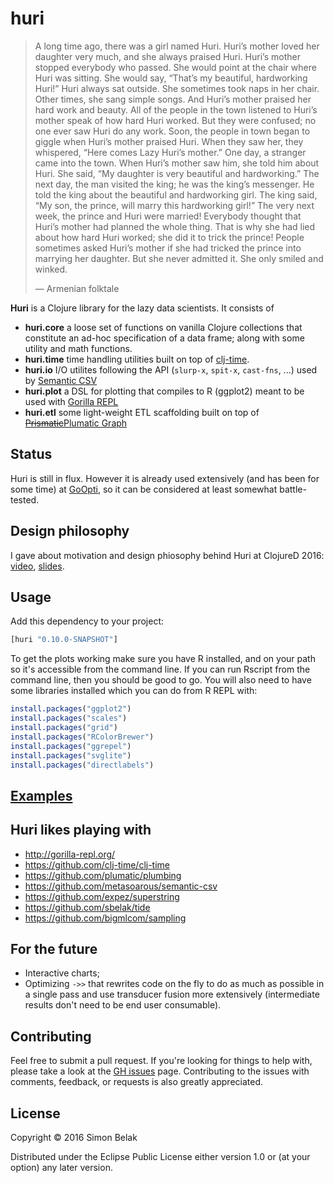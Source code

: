 # huri

> A long time ago, there was a girl named Huri. Huri’s mother loved her daughter very much, and she always praised Huri. Huri’s mother stopped everybody who passed. She would point at the chair where Huri was sitting. She would say, “That’s my beautiful, hardworking Huri!” Huri always sat outside. She sometimes took naps in her chair. Other times, she sang simple songs. And Huri’s mother praised her hard work and beauty. All of the people in the town listened to Huri’s mother speak of how hard Huri worked. But they were confused; no one ever saw Huri do any work. Soon, the people in town began to giggle when Huri’s mother praised Huri. When they saw her, they whispered, “Here comes Lazy Huri’s mother.” One day, a stranger came into the town. When Huri’s mother saw him, she told him about Huri. She said, “My daughter is very beautiful and hardworking.” The next day, the man visited the king; he was the king’s messenger. He told the king about the beautiful and hardworking girl. The king said, “My son, the prince, will marry this hardworking girl!” The very next week, the prince and Huri were married! Everybody thought that Huri’s mother had planned the whole thing. That is why she had lied about how hard Huri worked; she did it to trick the prince! People sometimes asked Huri’s mother if she had tricked the prince into marrying her daughter. But she never admitted it. She only smiled and winked.
>
> — Armenian folktale

__Huri__ is a Clojure library for the lazy data scientists. It consists of
* __huri.core__ a loose set of functions on vanilla Clojure collections that constitute an ad-hoc specification of a data frame; along with some utility and math functions.
* __huri.time__ time handling utilities built on top of [clj-time](https://github.com/clj-time/clj-time).
* __huri.io__ I/O utilites following the API (`slurp-x`, `spit-x`, `cast-fns`, ...) used by [Semantic CSV](https://github.com/metasoarous/semantic-csv)
* __huri.plot__ a DSL for plotting that compiles to R (ggplot2) meant to be used with [Gorilla REPL](http://gorilla-repl.org/)
* __huri.etl__ some light-weight ETL scaffolding built on top of [~~Prismatic~~Plumatic Graph](https://github.com/plumatic/plumbing)

## Status

Huri is still in flux. However it is already used extensively (and has been for some time) at [GoOpti](https://goopti.com), so it can be considered at least somewhat battle-tested.

## Design philosophy

I gave about motivation and design phiosophy behind Huri at ClojureD 2016: [video](https://www.youtube.com/watch?v=PSTSO8K80U4), [slides](http://www.slideshare.net/simonbelak/doing-data-science-with-clojure).

## Usage

Add this dependency to your project:

```clj
[huri "0.10.0-SNAPSHOT"]
```

To get the plots working make sure you have R installed, and on your path so it's accessible from the command line. If you can run Rscript from the command line, then you should be good to go. You will also need to have some libraries installed which you can do from R REPL with:
```r
install.packages("ggplot2")
install.packages("scales")
install.packages("grid")
install.packages("RColorBrewer")	
install.packages("ggrepel")
install.packages("svglite")
install.packages("directlabels")
```

## [Examples](http://viewer.gorilla-repl.org/view.html?source=github&user=sbelak&repo=huri&path=examples/examples.cljw)

## Huri likes playing with

* http://gorilla-repl.org/
* https://github.com/clj-time/clj-time
* https://github.com/plumatic/plumbing
* https://github.com/metasoarous/semantic-csv
* https://github.com/expez/superstring
* https://github.com/sbelak/tide
* https://github.com/bigmlcom/sampling

## For the future

* Interactive charts;
* Optimizing `->>` that rewrites code on the fly to do as much as possible in a single pass and use transducer fusion more extensively (intermediate results don't need to be end user consumable).


## Contributing

Feel free to submit a pull request.
If you're looking for things to help with, please take a look at the [GH issues](https://github.com/sbelak/huri/issues) page.
Contributing to the issues with comments, feedback, or requests is also greatly appreciated.


## License

Copyright © 2016 Simon Belak

Distributed under the Eclipse Public License either version 1.0 or (at
your option) any later version.
